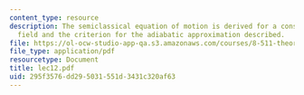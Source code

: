 ```yaml
---
content_type: resource
description: The semiclassical equation of motion is derived for a constant electric
  field and the criterion for the adiabatic approximation described.
file: https://ol-ocw-studio-app-qa.s3.amazonaws.com/courses/8-511-theory-of-solids-i-fall-2004/295f3576dd295031551d3431c320af63_lec12.pdf
file_type: application/pdf
resourcetype: Document
title: lec12.pdf
uid: 295f3576-dd29-5031-551d-3431c320af63
---
```

